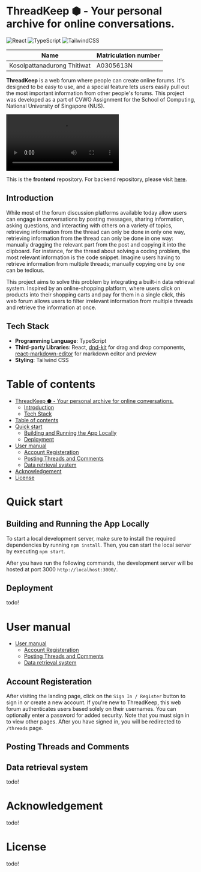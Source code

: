 # ThreadKeep ⬢  - Your personal archive for online conversations.
![React](https://img.shields.io/badge/react-%2320232a.svg?style=for-the-badge&logo=react&logoColor=%2361DAFB)
![TypeScript](https://img.shields.io/badge/typescript-%23007ACC.svg?style=for-the-badge&logo=typescript&logoColor=white)
![TailwindCSS](https://img.shields.io/badge/tailwindcss-%2338B2AC.svg?style=for-the-badge&logo=tailwind-css&logoColor=white)

| Name                 | Matriculation number |
| -------------------- | -------------------- |
| Kosolpattanadurong Thitiwat       | A0305613N |


**ThreadKeep** is a web forum where people can create online forums. It's designed to be easy to use, and a special feature lets users easily pull out the most important information from other people's forums. This project was developed as a part of CVWO Assignment for the School of Computing, National University of Singapore (NUS). 

![](preview.mp4)

This is the **frontend** repository. For backend repository, please visit [here](https://github.com/CATISNOTSODIUM/threadkeep-backend).

## Introduction
While most of the forum discussion platforms available today allow users can engage in conversations by posting messages, sharing information, asking questions, and interacting with others on a variety of topics, retrieving information from the thread can only be done in only one way, retrieving information from the thread can only be done in one way: manually dragging the relevant part from the post and copying it into the clipboard. For instance, for the thread about solving a coding problem, the most relevant information is the code snippet. Imagine users having to retrieve information from multiple threads; manually copying one by one can be tedious.

This project aims to solve this problem by integrating a built-in data retrieval system. Inspired by an online-shopping platform, where users click on products into their shopping carts and pay for them in a single click, this web forum allows users to filter irrelevant information from multiple threads and retrieve the information at once. 

## Tech Stack
- **Programming Language**: TypeScript
- **Third-party Libraries**: React, [dnd-kit](https://dndkit.com/) for drag and drop components,  [react-markdown-editor](https://uiwjs.github.io/react-markdown-editor/) for markdown editor and preview
- **Styling**: Tailwind CSS

# Table of contents
- [ThreadKeep ⬢  - Your personal archive for online conversations.](#threadkeep-----your-personal-archive-for-online-conversations)
  - [Introduction](#introduction)
  - [Tech Stack](#tech-stack)
- [Table of contents](#table-of-contents)
- [Quick start](#quick-start)
  - [Building and Running the App Locally](#building-and-running-the-app-locally)
  - [Deployment](#deployment)
- [User manual](#user-manual)
  - [Account Registeration](#account-registeration)
  - [Posting Threads and Comments](#posting-threads-and-comments)
  - [Data retrieval system](#data-retrieval-system)
- [Acknowledgement](#acknowledgement)
- [License](#license)

# Quick start
## Building and Running the App Locally
To start a local development server, make sure to install the required dependencies by running `npm install`. Then, you can start the local server by executing `npm start`.

After you have run the following commands, the development server will be hosted at port 3000 `http://localhost:3000/`. 

## Deployment
todo!
# User manual
- [User manual](#user-manual)
  - [Account Registeration](#account-registeration)
  - [Posting Threads and Comments](#posting-threads-and-comments)
  - [Data retrieval system](#data-retrieval-system)
  
## Account Registeration
After visiting the landing page, click on the `Sign In / Register` button to sign in or create a new account. If you're new to ThreadKeep, this web forum authenticates users based solely on their usernames. You can optionally enter a password for added security. Note that you must sign in to view other pages.
After you have signed in, you will be redirected to `/threads` page.
## Posting Threads and Comments

## Data retrieval system
todo!
# Acknowledgement
todo!
# License
todo!
